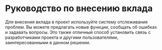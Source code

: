 # Руководство по внесению вклада
Для внесения вклада в проект используйте систему отслеживания проблем. 
Вы можете предлагать новые функции, сообщать об ошибках и задавать вопросы. 
Это также отличный способ установить связь с разработчиками проекта и другими пользователями, заинтересованными в данном решении.
